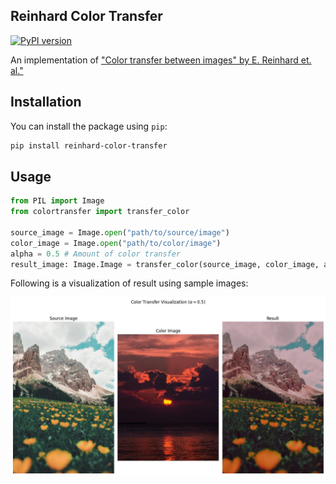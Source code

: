 ## Reinhard Color Transfer 
[![PyPI version](https://badge.fury.io/py/reinhard-color-transfer.svg)](https://badge.fury.io/py/reinhard-color-transfer)

An implementation of ["Color transfer between images" by E. Reinhard et. al."](https://doi.org/10.1109/38.946629)

## Installation

You can install the package using `pip`:

```bash
pip install reinhard-color-transfer
```


## Usage

```python
from PIL import Image
from colortransfer import transfer_color

source_image = Image.open("path/to/source/image")
color_image = Image.open("path/to/color/image")
alpha = 0.5 # Amount of color transfer
result_image: Image.Image = transfer_color(source_image, color_image, alpha)
```

Following is a visualization of result using sample images:

![Color Transfer Visualization](https://raw.githubusercontent.com/dariush-bahrami/reinhard_color_transfer/refs/heads/master/assets/Color-Transfer-Visualization.jpg)

